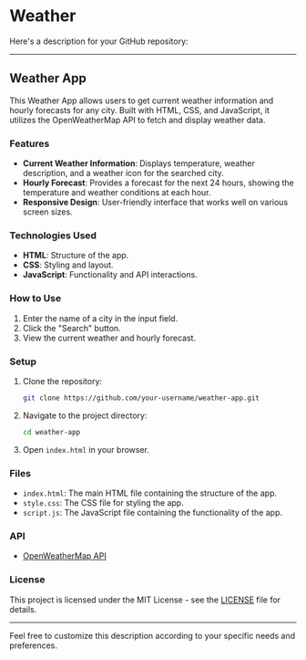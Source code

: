 # Weather
Here's a description for your GitHub repository:

---

## Weather App

This Weather App allows users to get current weather information and hourly forecasts for any city. Built with HTML, CSS, and JavaScript, it utilizes the OpenWeatherMap API to fetch and display weather data.

### Features

- **Current Weather Information**: Displays temperature, weather description, and a weather icon for the searched city.
- **Hourly Forecast**: Provides a forecast for the next 24 hours, showing the temperature and weather conditions at each hour.
- **Responsive Design**: User-friendly interface that works well on various screen sizes.

### Technologies Used

- **HTML**: Structure of the app.
- **CSS**: Styling and layout.
- **JavaScript**: Functionality and API interactions.

### How to Use

1. Enter the name of a city in the input field.
2. Click the "Search" button.
3. View the current weather and hourly forecast.

### Setup

1. Clone the repository:
   ```sh
   git clone https://github.com/your-username/weather-app.git
   ```
2. Navigate to the project directory:
   ```sh
   cd weather-app
   ```
3. Open `index.html` in your browser.

### Files

- `index.html`: The main HTML file containing the structure of the app.
- `style.css`: The CSS file for styling the app.
- `script.js`: The JavaScript file containing the functionality of the app.

### API

- [OpenWeatherMap API](https://openweathermap.org/api)

### License

This project is licensed under the MIT License - see the [LICENSE](LICENSE) file for details.

---

Feel free to customize this description according to your specific needs and preferences.
